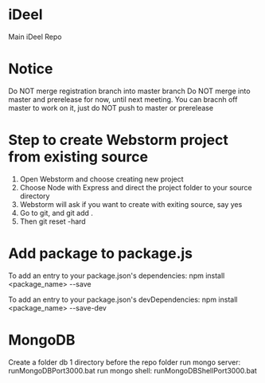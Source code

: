 # iDeel
Main iDeel Repo

# Notice

Do NOT merge registration branch into master branch
Do NOT merge into master and prerelease for now, until next meeting. You can bracnh off master to work on it, just do NOT push to master or prerelease

# Step to create Webstorm project from existing source

1. Open Webstorm and choose creating new project
2. Choose Node with Express and direct the project folder to your source directory
3. Webstorm will ask if you want to create with exiting source, say yes
4. Go to git, and git add .
5. Then git reset -hard

# Add package to package.js

To add an entry to your package.json's dependencies:
npm install <package_name> --save

To add an entry to your package.json's devDependencies:
npm install <package_name> --save-dev

# MongoDB

Create a folder db 1 directory before the repo folder
run mongo server: runMongoDBPort3000.bat
run mongo shell: runMongoDBShellPort3000.bat